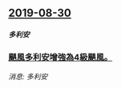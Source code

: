 ## [2019-08-30](/news/2019/08/30/index.md)

##### 多利安
### [颶風多利安增強為4級颶風。 ](/news/2019/08/30/颶風多利安增強為4級颶風.md)
_消息: 多利安_

